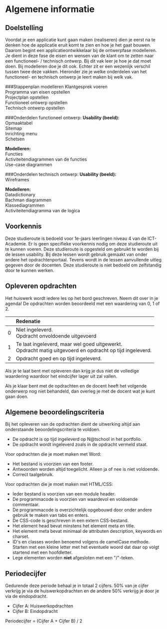 # Algemene informatie

## Doelstelling
Voordat je een applicatie kunt gaan maken (realiseren) dien je eerst na te denken hoe de applicatie eruit komt te zien en hoe je het gaat bouwen. Daarom begint een applicatieontwikkelaar bij de ontwerpfase modelleren. Je dient in deze fase de eisen en wensen van de klant om te zetten naar een functioneel- / technisch ontwerp. Bij dit vak leer je hoe je dat moet doen. Bij modelleren doe je dit ook. Echter zit er een wezenlijk verschil tussen twee deze vakken. Hieronder zie je welke onderdelen van het functioneel- en technisch ontwerp je leert maken bij welk vak.

###Stappenplan modelleren
Klantgesprek voeren<br>
Programma van eisen opstellen<br>
Projectplan opstellen<br>
Functioneel ontwerp opstellen<br>
Technisch ontwerp opstellen<br>

###Onderdelen functioneel ontwerp:
**Usability (beeld):**<br>
Opmaaktabel<br>
Sitemap<br>
Inrichting menu<br>
Schetsen

**Modelleren:**<br>
Functies <br>
Activiteitendiagrammen van de functies<br>
Use-case diagrammen

###Onderdelen technisch ontwerp:
**Usability (beeld):**<br>
Wireframes

**Modelleren:**<br>
Datadictionary<br>
Bachman diagrammen<br>
Klassediagrammen<br>
Activiteitendiagramma van de logica
## Voorkennis
Deze studieroute is bedoeld voor 1e-jaars leerlingen niveau 4 van de ICT-Academie. Er is geen specifieke voorkennis nodig om deze studieroute uit te kunnen voeren. Deze studieroute is opgesteld om gebruikt te worden bij de lessen usability. Bij deze lessen wordt gebruik gemaakt van onder andere het opdrachtenportaal. Tevens wordt in de lessen aanvullende uitleg gegeven door de docenten. Deze studieroute is niet bedoeld om zelfstandig door te kunnen werken.

## Opleveren opdrachten
Het huiswerk wordt iedere les op het bord geschreven. Neem dit over in je agenda! De opdrachten worden beoordeeld met een waardering van 0, 1 of 2.

<table><thead>
<tr>
<th></th>
<th align="left">Redenatie</th>
</tr>
</thead><tbody>
<tr>
<td>0</td>
<td align="left">Niet ingeleverd.    <br>Opdracht onvoldoende uitgevoerd</td>
</tr>
<tr>
<td>1</td>
<td align="left">Te laat ingeleverd, maar wel goed uitgewerkt.<br>Opdracht matig uitgevoerd en opdracht op tijd ingeleverd.</td>
</tr>
<tr>
<td>2</td>
<td align="left">Opdracht goed en op tijd ingeleverd.</td>
</tr>
</tbody></table>


Als je te laat bent met opleveren dan krijg je dus niet de volledige waardering waardoor het eindcijfer lager uit zal vallen.

Als je klaar bent met de opdrachten en de docent heeft het volgende onderwerp nog niet behandeld, dan overleg je met de docent wat je kunt gaan doen.

## Algemene beoordelingscriteria

Bij het opleveren van de opdrachten dient de uitwerking altijd aan onderstaande beoordelingscriteria te voldoen.
*	De opdracht is op tijd ingeleverd op N@tschool in het portfolio.
*	De opdracht wordt ingeleverd zoals in de opdracht vermeld staat.

Voor opdrachten die je moet maken met Word:

*   Het bestand is voorzien van een footer.
*   Antwoorden worden altijd toegelicht. Alleen ja of nee is niet voldoende.
*   Correct taalgebruik.

Voor opdrachten die je moet maken met HTML/CSS:

*	Ieder bestand is voorzien van een module header.
*	De programmacode is voorzien van waardevol en voldoende commentaar.
*	De programmacode is overzichtelijk opgebouwd door onder andere gebruik te maken van tabs en enters.
*	De CSS-code is geschreven in een extern CSS-bestand.
*   Het element head bevat minstens het element meta en title.
*   Het element meta bevat minimaal de attributen description, keywords en charset.
*   ID's en classes worden benoemd volgens de camelCase methode. Starten met een kleine letter met het eventuele woord dat daar op volgt startend met een hoofdletter.
*   Lege elementen worden <strong>niet</strong> afgesloten met een "/"-teken.

## Periodecijfer

Gedurende deze periode behaal je in totaal 2 cijfers. 50% van je cijfer verkrijg je via de huiswerkopdrachten en de andere 50% verkrijg je door je via de eindopdracht.

* Cijfer A: Huiswerkopdrachten
* Cijfer B: Eindopdracht

Periodecijfer = (Cijfer A + Cijfer B) / 2